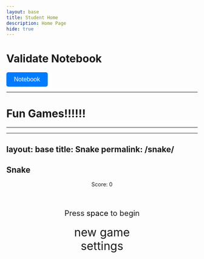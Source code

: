 ```yaml
---
layout: base
title: Student Home
description: Home Page
hide: true
---
```




# Validate Notebook

<a href="https://github.com/Jack-Duffy/JackDuffy18/blob/main/_notebooks/Foundation/B-tools_and_equipment/2023-08-22-devops_tools-verify.ipynb" target="_blank" style="text-decoration: none;">
    <button style="
        padding: 10px 20px;
        background-color: #007BFF;
        color: white;
        border: none;
        border-radius: 5px;
        cursor: pointer;
        font-size: 16px;">
        Notebook
    </button>
</a>



___________________________________________________________________________________________________________________________

# Fun Games!!!!!!

___________________________________________________________________________________________________________________________


---
layout: base
title: Snake
permalink: /snake/
---

<style>
    body {}
    .wrap {
        margin: auto;
    }
    canvas {
        display: none;
        border: solid 10px #FFFFFF;
    }
    canvas:focus {
        outline: none;
    }
    #gameover p, #setting p, #menu p {
        font-size: 20px;
    }
    #gameover a, #setting a, #menu a {
        font-size: 30px;
        display: block;
        cursor: pointer;
    }
    #menu {
        display: block;
    }
    #gameover, #setting {
        display: none;
    }
</style>

<h2>Snake</h2>
<div class="container">
    <header class="pb-3 border-bottom border-primary text-dark">
        <p>Score: <span id="score_value">0</span></p>
    </header>
    <div class="container bg-secondary" style="text-align:center;">
        <div id="menu" class="py-4 text-light">
            <p>Press <span style="background:#FFF;color:#000">space</span> to begin</p>
            <a id="new_game">new game</a>
            <a id="setting_menu">settings</a>
        </div>
        <div id="gameover" class="py-4 text-light">
            <p>Game Over, press <span style="background:#FFF;color:#000">space</span> to retry</p>
            <a id="new_game1">new game</a>
        </div>
        <canvas id="snake" class="wrap" width="640" height="640" tabindex="0"></canvas>
        <div id="setting" class="py-4 text-light">
            <p>Speed:
                <input id="speed1" type="radio" name="speed" value="120" checked/>
                <label for="speed1">Slow</label>
                <input id="speed2" type="radio" name="speed" value="75"/>
                <label for="speed2">Normal</label>
                <input id="speed3" type="radio" name="speed" value="35"/>
                <label for="speed3">Fast</label>
            </p>
        </div>
    </div>
</div>

<script>
(function() {
    // Constants
    const SCREEN_MENU = -1;
    const SCREEN_SNAKE = 0;
    const SCREEN_GAME_OVER = 1;
    const BLOCK = 10;

    // DOM Elements
    const canvas = document.getElementById("snake");
    const ctx = canvas.getContext("2d");
    const screen_menu = document.getElementById("menu");
    const screen_game_over = document.getElementById("gameover");
    const ele_score = document.getElementById("score_value");
    const button_new_game = document.getElementById("new_game");
    const button_new_game1 = document.getElementById("new_game1");

    // Game Variables
    let SCREEN = SCREEN_MENU;
    let snake = [], snake_dir = 1, snake_next_dir = 1;
    let food = {x: 0, y: 0, color: "#FF0000"};
    let score = 0;
    let snake_speed = 120;
    let game_running = false;

    // Helper: Show screen
    function showScreen(screen) {
        SCREEN = screen;
        screen_menu.style.display = (screen === SCREEN_MENU) ? "block" : "none";
        screen_game_over.style.display = (screen === SCREEN_GAME_OVER) ? "block" : "none";
        canvas.style.display = (screen === SCREEN_SNAKE) ? "block" : "none";
        if (screen === SCREEN_SNAKE) canvas.focus();
    }

    // Add food randomly
    function addFood() {
        food.x = Math.floor(Math.random() * (canvas.width / BLOCK));
        food.y = Math.floor(Math.random() * (canvas.height / BLOCK));
        food.color = "#" + Math.floor(Math.random() * 16777215).toString(16);
    }

    // Draw the game
    function draw() {
        ctx.fillStyle = "#000000";
        ctx.fillRect(0, 0, canvas.width, canvas.height);

        snake.forEach(part => drawDot(part.x, part.y, "#FFFFFF"));
        drawDot(food.x, food.y, food.color);
    }

    function drawDot(x, y, color) {
        ctx.fillStyle = color;
        ctx.fillRect(x * BLOCK, y * BLOCK, BLOCK, BLOCK);
    }

    // Update Snake Position
    function updateSnake() {
        let head = { ...snake[0] };
        switch (snake_next_dir) {
            case 0: head.y--; break; // Up
            case 1: head.x++; break; // Right
            case 2: head.y++; break; // Down
            case 3: head.x--; break; // Left
        }
        
        // Collision: Check walls
        if (head.x < 0 || head.x >= canvas.width / BLOCK || head.y < 0 || head.y >= canvas.height / BLOCK) {
            gameOver();
            return;
        }
        
        // Collision: Check snake body
        for (let i = 0; i < snake.length; i++) {
            if (snake[i].x === head.x && snake[i].y === head.y) {
                gameOver();
                return;
            }
        }
        
        snake.unshift(head);

        // Food Collision
        if (head.x === food.x && head.y === food.y) {
            score++;
            ele_score.innerText = score;
            addFood();
        } else {
            snake.pop();
        }
    }

    function gameOver() {
        game_running = false;
        showScreen(SCREEN_GAME_OVER);
    }

    function mainLoop() {
        if (!game_running) return;
        updateSnake();
        draw();
        setTimeout(mainLoop, snake_speed);
    }

    function newGame() {
        if (game_running) return;
        game_running = true;
        snake = [{x: 5, y: 5}];
        snake_dir = 1;
        snake_next_dir = 1;
        score = 0;
        ele_score.innerText = score;
        addFood();
        showScreen(SCREEN_SNAKE);
        mainLoop();
    }

    function changeDir(key) {
        switch (key) {
            case 37: if (snake_dir !== 1) snake_next_dir = 3; break; // Left
            case 38: if (snake_dir !== 2) snake_next_dir = 0; break; // Up
            case 39: if (snake_dir !== 3) snake_next_dir = 1; break; // Right
            case 40: if (snake_dir !== 0) snake_next_dir = 2; break; // Down
        }
    }

    window.onload = function() {
        button_new_game.onclick = newGame;
        button_new_game1.onclick = newGame;
        
        window.addEventListener("keydown", function(evt) {
            if (evt.code === "Space" && SCREEN !== SCREEN_SNAKE) newGame();
            changeDir(evt.keyCode);
        }, true);
    };
})();

        //* Snake Collision Detection */
        /////////////////////////////////////////////////////////////
        let checkBlock = function(x, y, _x, _y){
            return (x === _x && y === _y);
        }

        /* Update and Display Score */
        /////////////////////////////////////////////////////////////
        let altScore = function(score_val){
            ele_score.innerHTML = String(score_val);
        }

        /* Change Snake Speed */
        /////////////////////////////////////////////////////////////
        let setSnakeSpeed = function(speed_value){
            snake_speed = speed_value;
        }

        /* Wall Collision Logic */
        /////////////////////////////////////////////////////////////
        let setWall = function(wall_value){
            wall = wall_value;
            if(wall === 0){ 
                screen_snake.style.borderColor = "#32691e"; 
            }
            if(wall === 1){ 
                screen_snake.style.borderColor = "#FF0000"; 
            }
        }


        /* Key Input Logic */
        /////////////////////////////////////////////////////////////
        let changeDir = function(key){
            switch(key) {
                case 65: // 'A' Key - Left
                    if (snake_dir !== 1) snake_next_dir = 3;
                    break;
                case 87: // 'W' Key - Up
                    if (snake_dir !== 2) snake_next_dir = 0;
                    break;
                case 68: // 'D' Key - Right
                    if (snake_dir !== 3) snake_next_dir = 1;
                    break;
                case 83: // 'S' Key - Down
                    if (snake_dir !== 0) snake_next_dir = 2;
                    break;
            }
        }

        /* Drawing Snake and Food */
        /////////////////////////////////////////////////////////////
        let activeDot = function(x, y){
            ctx.fillStyle = "#FFFFFF";  // Snake Color
            ctx.fillRect(x * BLOCK, y * BLOCK, BLOCK, BLOCK);
        }

        /* Main Game Loop */
        /////////////////////////////////////////////////////////////
        let mainLoop = function(){
            let _x = snake[0].x;
            let _y = snake[0].y;
            snake_dir = snake_next_dir;

            // Move snake in current direction
            switch(snake_dir){
                case 0: _y--; break;  // Up
                case 1: _x++; break;  // Right
                case 2: _y++; break;  // Down
                case 3: _x--; break;  // Left
            }

            snake.pop();  // Remove tail
            snake.unshift({x: _x, y: _y});  // Add new head position

            // Wall collision logic
            if(wall === 1){
                if (snake[0].x < 0 || snake[0].x >= canvas.width / BLOCK || 
                    snake[0].y < 0 || snake[0].y >= canvas.height / BLOCK){
                    showScreen(SCREEN_GAME_OVER);
                    return;
                }
            } else {
                // Wrap-around logic
                if (snake[0].x < 0) snake[0].x += canvas.width / BLOCK;
                if (snake[0].x >= canvas.width / BLOCK) snake[0].x -= canvas.width / BLOCK;
                if (snake[0].y < 0) snake[0].y += canvas.height / BLOCK;
                if (snake[0].y >= canvas.height / BLOCK) snake[0].y -= canvas.height / BLOCK;
            }

            // Check for snake collision with itself
            for(let i = 1; i < snake.length; i++){
                if (checkBlock(snake[0].x, snake[0].y, snake[i].x, snake[i].y)){
                    showScreen(SCREEN_GAME_OVER);
                    return;
                }
            }

            // Check if snake eats the food
            if(checkBlock(snake[0].x, snake[0].y, food.x, food.y)){
                snake.push({x: snake[0].x, y: snake[0].y});  // Add to snake length
                altScore(++score);  // Increase score
                addFood();  // Reposition food
            }

            // Redraw canvas and snake
            ctx.fillStyle = "black";
            ctx.fillRect(0, 0, canvas.width, canvas.height);
            for(let i = 0; i < snake.length; i++){
                activeDot(snake[i].x, snake[i].y);
            }

            // Draw food
            ctx.fillStyle = food.color;
            activeDot(food.x, food.y);

            setTimeout(mainLoop, snake_speed);
        }

        /* Initialize New Game */
        /////////////////////////////////////////////////////////////
        let newGame = function(){
            showScreen(SCREEN_SNAKE);
            screen_snake.focus();

            score = 0;
            altScore(score);

            snake = [{x: 5, y: 5}];  // Starting position of snake
            snake_next_dir = 1;  // Move right initially
            setSnakeSpeed(120);
            addFood();

            // Add keydown event for snake movement
            canvas.onkeydown = function(evt){
                changeDir(evt.keyCode);
            }
            mainLoop();
        }

        /* Screen Display Logic */
        /////////////////////////////////////////////////////////////
        let showScreen = function(screen_opt){
            SCREEN = screen_opt;
            switch(screen_opt){
                case SCREEN_MENU:
                    screen_menu.style.display = "block";
                    screen_snake.style.display = "none";
                    screen_setting.style.display = "none";
                    screen_game_over.style.display = "none";
                    break;
                case SCREEN_SNAKE:
                    screen_menu.style.display = "none";
                    screen_snake.style.display = "block";
                    screen_setting.style.display = "none";
                    screen_game_over.style.display = "none";
                    break;
                case SCREEN_GAME_OVER:
                    screen_menu.style.display = "none";
                    screen_snake.style.display = "none";
                    screen_setting.style.display = "none";
                    screen_game_over.style.display = "block";
                    break;
                case SCREEN_SETTING:
                    screen_menu.style.display = "none";
                    screen_snake.style.display = "none";
                    screen_setting.style.display = "block";
                    screen_game_over.style.display = "none";
                    break;
            }
        }

        /* Event Listeners and Game Initialization */
        /////////////////////////////////////////////////////////////
        window.onload = function(){
            button_new_game.onclick = newGame;
            button_new_game1.onclick = newGame;
            button_new_game2.onclick = newGame;
            button_setting_menu.onclick = function(){ showScreen(SCREEN_SETTING); };
            button_setting_menu1.onclick = function(){ showScreen(SCREEN_SETTING); };

            window.addEventListener("keydown", function(evt){
                if(evt.code === "Space" && SCREEN !== SCREEN_SNAKE){
                    newGame();
                }
            });
        };


___________________________________________________________________________________________________________________________

